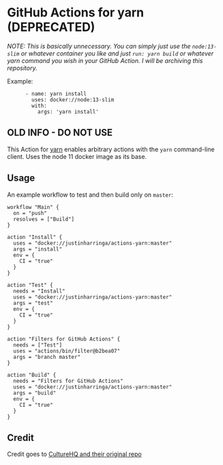 # GitHub Actions for yarn (DEPRECATED)

*NOTE: This is basically unnecessary. You can simply just use the `node:13-slim` or whatever container you like and just `run: yarn build` or whatever yarn command you wish in your GitHub Action. I will be archiving this repository.*

Example:

```
      - name: yarn install
        uses: docker://node:13-slim
        with:
          args: 'yarn install'
```


## OLD INFO - DO NOT USE

This Action for [yarn](https://yarnpkg.com/en/) enables arbitrary actions with the `yarn` command-line client. Uses the node 11 docker image as its base.

## Usage

An example workflow to test and then build only on `master`:

```
workflow "Main" {
  on = "push"
  resolves = ["Build"]
}

action "Install" {
  uses = "docker://justinharringa/actions-yarn:master"
  args = "install"
  env = {
    CI = "true"
  }
}

action "Test" {
  needs = "Install"
  uses = "docker://justinharringa/actions-yarn:master"
  args = "test"
  env = {
    CI = "true"
  }
}

action "Filters for GitHub Actions" {
  needs = ["Test"]
  uses = "actions/bin/filter@b2bea07"
  args = "branch master"
}

action "Build" {
  needs = "Filters for GitHub Actions"
  uses = "docker://justinharringa/actions-yarn:master"
  args = "build"
  env = {
    CI = "true"
  }
}
```

## Credit
Credit goes to [CultureHQ and their original repo](https://github.com/CultureHQ/actions-yarn)
